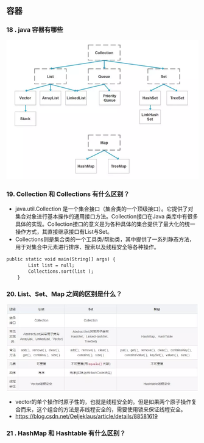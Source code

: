 ## 容器
### 18 . java 容器有哪些
![](/img/18.png)

### 19. Collection 和 Collections 有什么区别？
* java.util.Collection 是一个集合接口（集合类的一个顶级接口）。它提供了对集合对象进行基本操作的通用接口方法。Collection接口在Java 类库中有很多具体的实现。Collection接口的意义是为各种具体的集合提供了最大化的统一操作方式，其直接继承接口有List与Set。
* Collections则是集合类的一个工具类/帮助类，其中提供了一系列静态方法，用于对集合中元素进行排序、搜索以及线程安全等各种操作。
```
public static void main(String[] args) {
		List list = null;
		Collections.sort(list );
	}
```

### 20. List、Set、Map 之间的区别是什么？
![](/img/20.png)
*  vector的单个操作时原子性的，也就是线程安全的。但是如果两个原子操作复合而来，这个组合的方法是非线程安全的，需要使用锁来保证线程安全。
* https://blog.csdn.net/Oeljeklaus/article/details/88581619

### 21 . HashMap 和 Hashtable 有什么区别？
